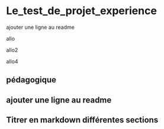 # Le_test_de_projet_experience

ajouter une ligne au readme

allo

allo2 


allo4 

## pédagogique

## ajouter une ligne au readme

## Titrer en markdown différentes sections
